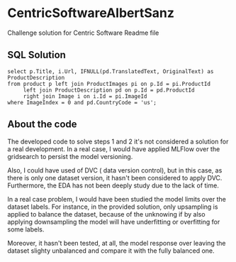 # CentricSoftwareAlbertSanz
Challenge solution for Centric Software
Readme file

## SQL Solution
```
select p.Title, i.Url, IFNULL(pd.TranslatedText, OriginalText) as ProductDescription
from product p left join ProductImages pi on p.Id = pi.ProductId
	 left join ProductDescription pd on p.Id = pd.ProductId
	 right join Image i on i.Id = pi.ImageId
where ImageIndex = 0 and pd.CountryCode = 'us';
```

## About the code

The developed code to solve steps 1 and 2 it's not considered a solution for a real development. 
In a real case, I would have applied MLFlow over the gridsearch to persist the model versioning.

Also, I could have used of DVC ( data version control), but in this case, as there is only one dataset version, it hasn't been considered to apply DVC.
Furthermore, the EDA has not been deeply study due to the lack of time. 

In a real case problem, I would have been studied the model limits over the dataset labels. 
For instance, in the provided solution, only upsampling is applied to balance the dataset, because of the unknowing if by also applying downsampling the model will have underfitting or overfitting for some labels.

Moreover, it hasn't been tested, at all, the model response over leaving the dataset slighty unbalanced and compare it with the fully balanced one.
